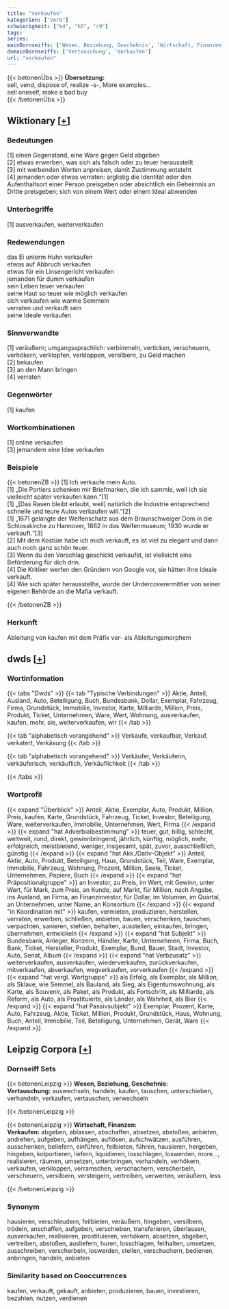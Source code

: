 ```yaml
---
title: "verkaufen"
kategorien: ["Verb"]
schwierigkeit: ["k4", "h5", "r9"]
tags:
series:
mainDornseiffs: ['Wesen, Beziehung, Geschehnis', 'Wirtschaft, Finanzen']
domainDornseiffs: ['Vertauschung', 'Verkaufen']
url: "verkaufen"
---
```


{{< betonenÜbs >}}
**Übersetzung:**  
sell, vend, dispose of, realize -s-, More examples...  
sell oneself, make a bad buy  
{{< /betonenÜbs >}}

## Wiktionary [[+](https://de.wiktionary.org/wiki/verkaufen)]

### Bedeutungen
[1] einen Gegenstand, eine Ware gegen Geld abgeben  
[2] etwas erwerben, was sich als falsch oder zu teuer herausstellt  
[3] mit werbenden Worten anpreisen, damit Zustimmung entsteht  
[4] jemanden oder etwas verraten: arglistig die Identität oder den Aufenthaltsort einer Person preisgeben oder absichtlich ein Geheimnis an Dritte preisgeben; sich von einem Wert oder einem Ideal abwenden  

### Unterbegriffe
[1] ausverkaufen, weiterverkaufen  

### Redewendungen
das Ei unterm Huhn verkaufen  
etwas auf Abbruch verkaufen  
etwas für ein Linsengericht verkaufen  
jemanden für dumm verkaufen  
sein Leben teuer verkaufen  
seine Haut so teuer wie möglich verkaufen  
sich verkaufen wie warme Semmeln  
verraten und verkauft sein  
seine Ideale verkaufen  

### Sinnverwandte
[1] veräußern; umgangssprachlich: verbimmeln, verticken, verscheuern, verhökern, verklopfen, verkloppen, versilbern, zu Geld machen  
[2] bekaufen  
[3] an den Mann bringen  
[4] verraten  

### Gegenwörter
[1] kaufen  

### Wortkombinationen
[1] online verkaufen  
[3] jemandem eine Idee verkaufen  

### Beispiele
{{< betonenZB >}}
[1] Ich verkaufe mein Auto.  
[1] „Die Portiers schenken mir Briefmarken, die ich sammle, weil ich sie vielleicht später verkaufen kann.“[1]  
[1] „[Das Rasen bleibt erlaubt, weil] natürlich die Industrie entsprechend schnelle und teure Autos verkaufen will.“[2]  
[1] „1671 gelangte der Welfenschatz aus dem Braunschweiger Dom in die Schlosskirche zu Hannover, 1862 in das Welfenmuseum; 1930 wurde er verkauft.“[3]  
[2] Mit dem Kostüm habe ich mich verkauft, es ist viel zu elegant und dann auch noch ganz schön teuer.  
[3] Wenn du den Vorschlag geschickt verkaufst, ist vielleicht eine Beförderung für dich drin.  
[4] Die Kritiker werfen den Gründern von Google vor, sie hätten ihre Ideale verkauft.  
[4] Wie sich später herausstellte, wurde der Undercoverermittler von seiner eigenen Behörde an die Mafia verkauft.  

{{< /betonenZB >}}
### Herkunft
Ableitung von kaufen mit dem Präfix ver- als Ableitungsmorphem  



## dwds [[+](https://www.dwds.de/wb/verkaufen)]

### Wortinformation
{{< tabs "Dwds" >}}
{{< tab "Typische Verbindungen" >}}
Aktie, Anteil, Ausland, Auto, Beteiligung, Buch, Bundesbank, Dollar, Exemplar, Fahrzeug, Firma, Grundstück, Immobilie, Investor, Karte, Milliarde, Million, Preis, Produkt, Ticket, Unternehmen, Ware, Wert, Wohnung, ausverkaufen, kaufen, mehr, sie, weiterverkaufen, wir
{{< /tab >}}

{{< tab "alphabetisch vorangehend" >}}
Verkaufe, verkaufbar, Verkauf, verkatert, Verkäsung
{{< /tab >}}

{{< tab "alphabetisch vorangehend" >}}
Verkäufer, Verkäuferin, verkäuferisch, verkäuflich, Verkäuflichkeit
{{< /tab >}}

{{< /tabs >}}

### Wortprofil
{{< expand "Überblick" >}} Anteil, Aktie, Exemplar, Auto, Produkt, Million, Preis, kaufen, Karte, Grundstück, Fahrzeug, Ticket, Investor, Beteiligung, Ware, weiterverkaufen, Immobilie, Unternehmen, Wert, Firma {{< /expand >}}
{{< expand "hat Adverbialbestimmung" >}} teuer, gut, billig, schlecht, weltweit, rund, direkt, gewinnbringend, jährlich, künftig, möglich, mehr, erfolgreich, meistbietend, weniger, insgesamt, spät, zuvor, ausschließlich, günstig {{< /expand >}}
{{< expand "hat Akk./Dativ-Objekt" >}} Anteil, Aktie, Auto, Produkt, Beteiligung, Haus, Grundstück, Teil, Ware, Exemplar, Immobilie, Fahrzeug, Wohnung, Prozent, Million, Seele, Ticket, Unternehmen, Papiere, Buch {{< /expand >}}
{{< expand "hat Präpositionalgruppe" >}} an Investor, zu Preis, im Wert, mit Gewinn, unter Wert, für Mark, zum Preis, an Kunde, auf Markt, für Million, nach Angabe, ins Ausland, an Firma, an Finanzinvestor, für Dollar, im Volumen, im Quartal, an Unternehmen, unter Name, an Konsortium {{< /expand >}}
{{< expand "in Koordination mit" >}} kaufen, vermieten, produzieren, herstellen, verraten, erwerben, schließen, anbieten, bauen, verschenken, tauschen, verpachten, sanieren, stehlen, behalten, ausstellen, einkaufen, bringen, übernehmen, entwickeln {{< /expand >}}
{{< expand "hat Subjekt" >}} Bundesbank, Anleger, Konzern, Händler, Karte, Unternehmen, Firma, Buch, Bank, Ticket, Hersteller, Produkt, Exemplar, Bund, Bauer, Stadt, Investor, Auto, Senat, Album {{< /expand >}}
{{< expand "hat Verbzusatz" >}} weiterverkaufen, ausverkaufen, wiederverkaufen, zurückverkaufen, mitverkaufen, abverkaufen, wegverkaufen, vorverkaufen {{< /expand >}}
{{< expand "hat vergl. Wortgruppe" >}} als Erfolg, als Exemplar, als Million, als Sklave, wie Semmel, als Bauland, als Sieg, als Eigentumswohnung, als Karte, als Souvenir, als Paket, als Produkt, als Fortschritt, als Milliarde, als Reform, als Auto, als Prostituierte, als Länder, als Wahrheit, als Bier {{< /expand >}}
{{< expand "hat Passivsubjekt" >}} Exemplar, Prozent, Karte, Auto, Fahrzeug, Aktie, Ticket, Million, Produkt, Grundstück, Haus, Wohnung, Buch, Anteil, Immobilie, Teil, Beteiligung, Unternehmen, Gerät, Ware {{< /expand >}}

## Leipzig Corpora [[+](https://corpora.uni-leipzig.de/en/res?word=verkaufen&corpusId=deu_newscrawl-public_2018)]

### Dornseiff Sets
{{< betonenLeipzig >}}
**Wesen, Beziehung, Geschehnis:**  
**Vertauschung:** auswechseln, handeln, kaufen, tauschen, unterschieben, verhandeln, verkaufen, vertauschen, verwechseln  

{{< /betonenLeipzig >}}


{{< betonenLeipzig >}}
**Wirtschaft, Finanzen:**  
**Verkaufen:** abgeben, ablassen, abschaffen, absetzen, abstoßen, anbieten, andrehen, aufgeben, aufhängen, auflösen, aufschwätzen, ausführen, ausschenken, beliefern, einführen, feilbieten, führen, hausieren, hergeben, hingeben, kolportieren, liefern, liquidieren, losschlagen, loswerden, more..., realisieren, räumen, umsetzen, unterbringen, verhandeln, verhökern, verkaufen, verkloppen, verramschen, verschachern, verscherbeln, verscheuern, versilbern, versteigern, vertreiben, verwerten, veräußern, less  

{{< /betonenLeipzig >}}

### Synonym
hausieren, verschleudern, feilbieten, veräußern, hingeben, versilbern, trödeln, anschaffen, aufgeben, verschieben, transferieren, überlassen, ausverkaufen, realisieren, prostituieren, verhökern, absetzen, abgeben, vertreiben, abstoßen, ausliefern, huren, losschlagen, feilhalten, umsetzen, ausschreiben, verscherbeln, loswerden, stellen, verschachern, bedienen, anbringen, handeln, anbieten


### Similarity based on Cooccurrences
kaufen, verkauft, gekauft, anbieten, produzieren, bauen, investieren, bezahlen, nutzen, verdienen

